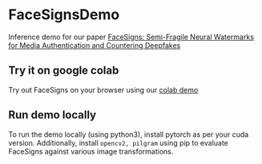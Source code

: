 # FaceSignsDemo

Inference demo for our paper [FaceSigns: Semi-Fragile Neural Watermarks for Media Authentication and Countering Deepfakes
](https://arxiv.org/abs/2204.01960)

## Try it on google colab

Try out FaceSigns on your browser using our [colab demo](https://colab.research.google.com/drive/1Qzqw0x_R5Xt62stvJCCQDqP8Qw_HAhIp?usp=sharing)

## Run demo locally
To run the demo locally (using python3), install pytorch as per your cuda version. Additionally, install ``opencv2, pilgram`` using pip to evaluate FaceSigns against various image transformations.
